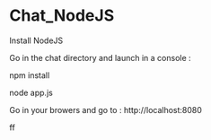 # Chat_NodeJS

Install NodeJS

Go in the chat directory and launch in a console :

npm install

node app.js

Go in your browers and go to :
http://localhost:8080

ff
